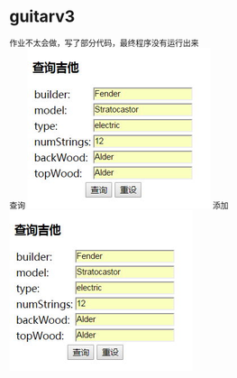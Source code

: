 # guitarv3
作业不太会做，写了部分代码，最终程序没有运行出来</br>
查询
![结果图](https://github.com/09143520/guitarv3/blob/master/search.jpg)
添加
![结果图](https://github.com/09143520/guitarv3/blob/master/search.jpg)
